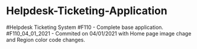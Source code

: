 # Helpdesk-Ticketing-Application
#Helpdesk Ticketing System
#F110 - Complete base application.
#F110_04_01_2021 - Commited on 04/01/2021 with Home page image chage and Region color code changes.
